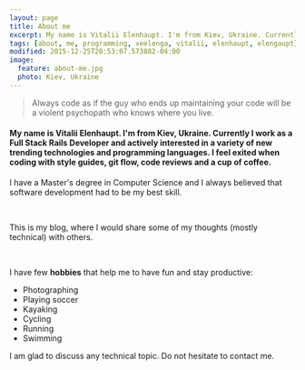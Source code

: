 ```yaml
---
layout: page
title: About me
excerpt: My name is Vitalii Elenhaupt. I'm from Kiev, Ukraine. Currently I work as a Full Stack Rails Developer and actively interested in a variety of new trending technologies and programming languages.
tags: [about, me, programming, veelenga, vitalii, elenhaupt, elengaupt]
modified: 2015-12-25T20:53:07.573882-04:00
image:
  feature: about-me.jpg
  photo: Kiev, Ukraine
---
```


> Always code as if the guy who ends up maintaining your code will be a violent psychopath who knows where you live.

<h4>
My name is Vitalii Elenhaupt. I'm from Kiev, Ukraine. Currently I work as a Full Stack Rails Developer and actively
interested in a variety of new trending technologies and programming languages.
I feel exited when coding with style guides, git flow, code reviews and a cup of coffee.
</h4>

I have a Master's degree in Computer Science and I always believed that software development had to be my best skill.

<br/>

This is my blog, where I would share some of my thoughts (mostly technical) with others.

<br/>

I have few **hobbies** that help me to have fun and stay productive:

  * Photographing
  * Playing soccer
  * Kayaking
  * Cycling
  * Running
  * Swimming

I am glad to discuss any technical topic. Do not hesitate to contact me.
